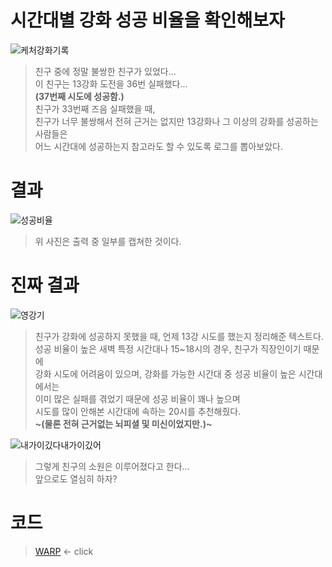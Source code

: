 # 시간대별 강화 성공 비율을 확인해보자
![케처강화기록](https://user-images.githubusercontent.com/98927470/170871737-49e1daee-a892-4e34-b608-765e644da25c.PNG)
> 친구 중에 정말 불쌍한 친구가 있었다...  
> 이 친구는 13강화 도전을 36번 실패했다...  
> **(37번째 시도에 성공함.)**  
> 친구가 33번째 즈음 실패했을 때,  
> 친구가 너무 불쌍해서 전혀 근거는 없지만 13강화나 그 이상의 강화를 성공하는 사람들은  
> 어느 시간대에 성공하는지 참고라도 할 수 있도록 로그를 뽑아보았다.  

# 결과
![성공비율](https://user-images.githubusercontent.com/98927470/170871890-f0d877fa-4947-4e76-9a1e-29c5083f4862.jpg)
> 위 사진은 출력 중 일부를 캡쳐한 것이다.  

# 진짜 결과
![영강기](https://user-images.githubusercontent.com/98927470/170922849-7780e316-7183-4278-b3ff-dd7175e38500.jpg)
  
> 친구가 강화에 성공하지 못했을 때, 언제 13강 시도를 했는지 정리해준 텍스트다.  
> 성공 비율이 높은 새벽 특정 시간대나 15\~18시의 경우, 친구가 직장인이기 때문에  
> 강화 시도에 어려움이 있으며, 강화를 가능한 시간대 중 성공 비율이 높은 시간대에서는  
> 이미 많은 실패를 겪었기 때문에 성공 비율이 꽤나 높으며  
> 시도를 많이 안해본 시간대에 속하는 20시를 추천해줬다.  
> **~(물론 전혀 근거없는 뇌피셜 및 미신이었지만.)~**  
  
![내가이깄다내가이깄어](https://user-images.githubusercontent.com/98927470/170924521-c349d6ac-8ca1-4516-a41d-79a7a5a7aa1b.PNG)
> 그렇게 친구의 소원은 이루어졌다고 한다...  
> 앞으로도 열심히 하자?  
>   
# 코드  
> [WARP](https://github.com/Gauguin94/DNF_crawling_reinforcement_log/tree/main/DNF_rein) <- click  
